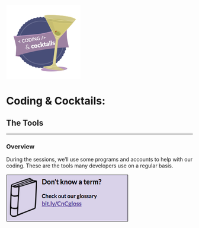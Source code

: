  ![](/assets/logo.png)

# Coding & Cocktails:

## The Tools

---

### Overview

During the sessions, we’ll use some programs and accounts to help with our coding. These are the tools many developers use on a regular basis.

[![](assets/glossary.png)](http://bit.ly/CnCgloss)




